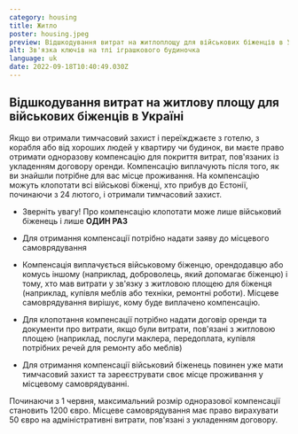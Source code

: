 ```yaml
---
category: housing
title: Житло
poster: housing.jpeg
preview: Відшкодування витрат на житлоплощу для військових біженців в Україні
alt: Зв'язка ключів на тлі іграшкового будиночка
language: uk
date: 2022-09-18T10:40:49.030Z
---
```


## Відшкодування витрат на житлову площу для військових біженців в Україні

Якщо ви отримали тимчасовий захист і переїжджаєте з готелю, з корабля або від
хороших людей у ​квартиру чи будинок, ви маєте право отримати одноразову
компенсацію для покриття витрат, пов'язаних із укладенням договору оренди.
Компенсацію виплачують після того, як ви знайшли потрібне для вас місце
проживання. На компенсацію можуть клопотати всі військові біженці, хто прибув до
Естонії, починаючи з 24 лютого, і отримали тимчасовий захист.

- Зверніть увагу! Про компенсацію клопотати може лише військовий біженець і лише
  **ОДИН РАЗ**

- Для отримання компенсації потрібно надати заяву до місцевого самоврядування

- Компенсація виплачується військовому біженцю, орендодавцю або комусь іншому
  (наприклад, доброволець, який допомагає біженцю) і тому, хто мав витрати у
  зв'язку з житловою площею для біженця (наприклад, купівля меблів або техніки,
  ремонтні роботи). Місцеве самоврядування вирішує, кому буде виплачено
  компенсацію.

- Для клопотання компенсації потрібно надати договір оренди та документи про
  витрати, якщо були витрати, пов'язані з житловою площею (наприклад, послуги
  маклера, передоплата, купівля потрібних речей для ремонту або меблів)

- Для отримання компенсації військовий біженець повинен уже мати тимчасовий
  захист та зареєструвати своє місце проживання у місцевому самоврядуванні.

Починаючи з 1 червня, максимальний розмір одноразової компенсації становить 1200
євро. Місцеве самоврядування має право вирахувати 50 євро на адміністративні
витрати, пов'язані з укладенням договору.
